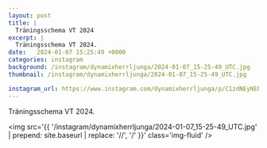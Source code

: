 ```yaml
---
layout: post
title: |
  Träningsschema VT 2024
excerpt: |
  Träningsschema VT 2024.
date:   2024-01-07 15:25:49 +0000
categories: instagram
background: /instagram/dynamixherrljunga/2024-01-07_15-25-49_UTC.jpg
thumbnail: /instagram/dynamixherrljunga/2024-01-07_15-25-49_UTC.jpg

instagram_url: https://www.instagram.com/dynamixherrljunga/p/C1zdNEyNEEe
---
```

Träningsschema VT 2024.



<img src='{{ '/instagram/dynamixherrljunga/2024-01-07_15-25-49_UTC.jpg' | prepend: site.baseurl | replace: '//', '/' }}' class='img-fluid' />
